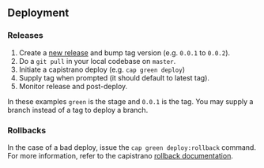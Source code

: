 ## Deployment

### Releases

1. Create a [new release][2] and bump tag version (e.g. `0.0.1` to `0.0.2`).
2. Do a `git pull` in your local codebase on `master`.
3. Initiate a capistrano deploy (e.g. `cap green deploy`)
4. Supply tag when prompted (it should default to latest tag).
5. Monitor release and post-deploy.

In these examples `green` is the stage and `0.0.1` is the tag. You may
supply a branch instead of a tag to deploy a branch.

### Rollbacks

In the case of a bad deploy, issue the `cap green deploy:rollback`
command. For more information, refer to the capistrano
[rollback documentation][1].

[1]: https://capistranorb.com/documentation/getting-started/rollbacks/
[2]: https://github.com/kineticdial/quasars/releases/new
